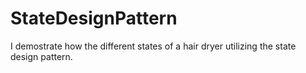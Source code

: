 # StateDesignPattern
I demostrate how the different states of a hair dryer utilizing the state design pattern.
